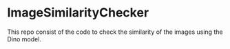 # ImageSimilarityChecker
This repo consist of the code to check the similarity of the images using the Dino model. 
